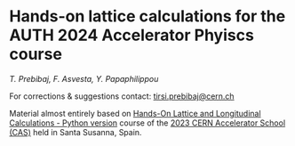 # Hands-on lattice calculations for the AUTH 2024 Accelerator Phyiscs course
*T. Prebibaj, F. Asvesta, Y. Papaphilippou*

For corrections & suggestions contact: [tirsi.prebibaj@cern.ch](mailto:tirsi.prebibaj@cern.ch)

Material almost entirely based on [Hands-On Lattice and Longitudinal Calculations - Python version](https://github.com/cerncas/hands-on-lattice-exercises) course of the [2023 CERN Accelerator School (CAS)](https://indico.cern.ch/event/1226773/) held in Santa Susanna, Spain.